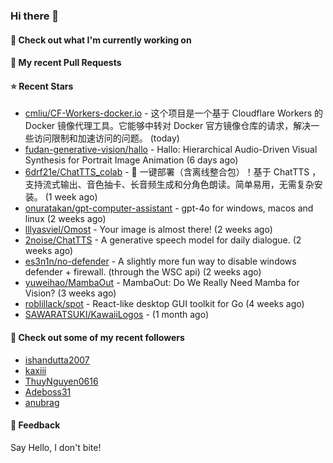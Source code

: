 ### Hi there 👋

#### 👷 Check out what I'm currently working on

#### 🔨 My recent Pull Requests


#### ⭐ Recent Stars

- [cmliu/CF-Workers-docker.io](https://github.com/cmliu/CF-Workers-docker.io) - 这个项目是一个基于 Cloudflare Workers 的 Docker 镜像代理工具。它能够中转对 Docker 官方镜像仓库的请求，解决一些访问限制和加速访问的问题。 (today)
- [fudan-generative-vision/hallo](https://github.com/fudan-generative-vision/hallo) - Hallo: Hierarchical Audio-Driven Visual Synthesis for Portrait Image Animation (6 days ago)
- [6drf21e/ChatTTS_colab](https://github.com/6drf21e/ChatTTS_colab) - 🚀 一键部署（含离线整合包）！基于 ChatTTS ，支持流式输出、音色抽卡、长音频生成和分角色朗读。简单易用，无需复杂安装。 (1 week ago)
- [onuratakan/gpt-computer-assistant](https://github.com/onuratakan/gpt-computer-assistant) - gpt-4o for windows, macos and linux (2 weeks ago)
- [lllyasviel/Omost](https://github.com/lllyasviel/Omost) - Your image is almost there! (2 weeks ago)
- [2noise/ChatTTS](https://github.com/2noise/ChatTTS) - A generative speech model for daily dialogue. (2 weeks ago)
- [es3n1n/no-defender](https://github.com/es3n1n/no-defender) - A slightly more fun way to disable windows defender &#43; firewall. (through the WSC api) (2 weeks ago)
- [yuweihao/MambaOut](https://github.com/yuweihao/MambaOut) - MambaOut: Do We Really Need Mamba for Vision? (3 weeks ago)
- [roblillack/spot](https://github.com/roblillack/spot) - React-like desktop GUI toolkit for Go (4 weeks ago)
- [SAWARATSUKI/KawaiiLogos](https://github.com/SAWARATSUKI/KawaiiLogos) -  (1 month ago)

#### 👯 Check out some of my recent followers

- [ishandutta2007](https://github.com/ishandutta2007)
- [kaxiii](https://github.com/kaxiii)
- [ThuyNguyen0616](https://github.com/ThuyNguyen0616)
- [Adeboss31](https://github.com/Adeboss31)
- [anubrag](https://github.com/anubrag)

#### 💬 Feedback

Say Hello, I don't bite!